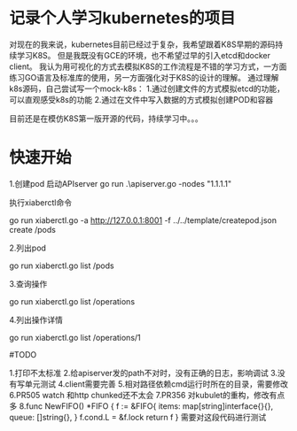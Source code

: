 # 记录个人学习kubernetes的项目

对现在的我来说，kubernetes目前已经过于复杂，我希望跟着K8S早期的源码持续学习K8S。
但是我既没有GCE的环境，也不希望过早的引入etcd和docker client。
我认为用可视化的方式去模拟K8S的工作流程是不错的学习方式，一方面练习GO语言及标准库的使用，另一方面强化对于K8S的设计的理解。
通过理解k8s源码，自己尝试写一个mock-k8s：
    1.通过创建文件的方式模拟etcd的功能，可以直观感受k8s的功能
    2.通过在文件中写入数据的方式模拟创建POD和容器


目前还是在模仿K8S第一版开源的代码，持续学习中。。。


# 快速开始

1.创建pod
启动APIserver
go run .\apiserver.go -nodes "1.1.1.1"

执行xiaberctl命令

go run xiaberctl.go -a http://127.0.0.1:8001 -f ../../template/createpod.json create /pods

2.列出pod  

go run xiaberctl.go list /pods

3.查询操作

go run xiaberctl.go list /operations

4.列出操作详情

go run xiaberctl.go list /operations/1


#TODO 

1.打印不太标准
2.给apiserver发的path不对时，没有正确的日志，影响调试
3.没有写单元测试
4.client需要完善
5.相对路径依赖cmd运行时所在的目录，需要修改
6.PR505 watch 和http chunked还不太会
7.PR356 对kubulet的重构，修改有点多
8.func NewFIFO() *FIFO {
f := &FIFO{
items: map[string]interface{}{},
queue: []string{},
}
f.cond.L = &f.lock
return f
}
需要对这段代码进行测试